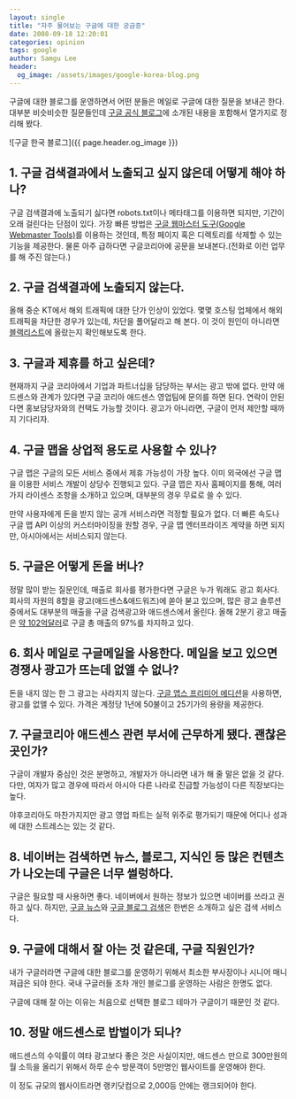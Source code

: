 ```yaml
---
layout: single
title: "자주 물어보는 구글에 대한 궁금증"
date: 2008-09-18 12:20:01
categories: opinion
tags: google
author: Samgu Lee
header:
  og_image: /assets/images/google-korea-blog.png
---
```


구글에 대한 블로그를 운영하면서 어떤 분들은 메일로 구글에 대한 질문을 보내곤 한다. 대부분 비슷비슷한 질문들인데 [구글 공식 블로그](https://korea.googleblog.com/2008/09/blog-post_18.html)에 소개된 내용을 포함해서 열가지로 정리해 봤다.

![구글 한국 블로그]({{ page.header.og_image }})

## 1. 구글 검색결과에서 노출되고 싶지 않은데 어떻게 해야 하나?

구글 검색결과에 노출되기 싫다면 robots.txt이나 메타태그를 이용하면 되지만, 기간이 오래 걸린다는 단점이 있다. 가장 빠른 방법은 [구글 웹마스터 도구(Google Webmaster Tools)](https://developers.google.com/search)를 이용하는 것인데, 특정 페이지 혹은 디렉토리를 삭제할 수 있는 기능을 제공한다. 물론 아주 급하다면 구글코리아에 공문을 보내본다.(전화로 이런 업무를 해 주진 않는다.)

## 2. 구글 검색결과에 노출되지 않는다.

올해 중순 KT에서 해외 트래픽에 대한 단가 인상이 있었다. 몇몇 호스팅 업체에서 해외 트래픽을 차단한 경우가 있는데, 차단을 풀어달라고 해 본다. 이 것이 원인이 아니라면 [블랙리스트](http://sb.google.com/safebrowsing/update?version=goog-black-url:1:-1)에 올랐는지 확인해보도록 한다.

## 3. 구글과 제휴를 하고 싶은데?

현재까지 구글 코리아에서 기업과 파트너십을 담당하는 부서는 광고 밖에 없다. 만약 애드센스와 관계가 있다면 구글 코리아 애드센스 영업팀에 문의를 하면 된다. 연락이 안된다면 홍보담당자와의 컨택도 가능할 것이다. 광고가 아니라면, 구글이 먼저 제안할 때까지 기다리자.

## 4. 구글 맵을 상업적 용도로 사용할 수 있나?

구글 맵은 구글의 모든 서비스 중에서 제휴 가능성이 가장 높다. 이미 외국에선 구글 맵을 이용한 서비스 개발이 상당수 진행되고 있다. 구글 맵은 자사 홈페이지를 통해, 여러가지 라이센스 조항을 소개하고 있으며, 대부분의 경우 무료로 쓸 수 있다.

만약 사용자에게 돈을 받지 않는 공개 서비스라면 걱정할 필요가 없다. 더 빠른 속도나 구글 맵 API 이상의 커스터마이징을 원할 경우, 구글 맵 엔터프라이즈 계약을 하면 되지만, 아시아에서는 서비스되지 않는다.

## 5. 구글은 어떻게 돈을 버나?

정말 많이 받는 질문인데, 매출로 회사를 평가한다면 구글은 누가 뭐래도 광고 회사다. 회사의 자원의 8할을 광고(애드센스&애드워즈)에 쏟아 붇고 있으며, 많은 광고 솔루션 중에서도 대부분의 매출을 구글 검색광고와 애드센스에서 올린다. 올해 2분기 광고 매출은 [약 102억달러](http://investor.google.com/releases/2008Q2.html)로 구글 총 매출의 97%를 차지하고 있다.

## 6. 회사 메일로 구글메일을 사용한다. 메일을 보고 있으면 경쟁사 광고가 뜨는데 없앨 수 없나?

돈을 내지 않는 한 그 광고는 사라지지 않는다. [구글 앱스 프리미어 에디션](http://www.google.com/apps/intl/en/business/editions.html)을 사용하면, 광고를 없앨 수 있다. 가격은 계정당 1년에 50불이고 25기가의 용량을 제공한다.

## 7. 구글코리아 애드센스 관련 부서에 근무하게 됐다. 괜찮은 곳인가?

구글이 개발자 중심인 것은 분명하고, 개발자가 아니라면 내가 해 줄 말은 없을 것 같다. 다만, 여자가 많고 경우에 따라서 아시아 다른 나라로 진급할 가능성이 다른 직장보다는 높다.

야후코리아도 마찬가지지만 광고 영업 파트는 실적 위주로 평가되기 때문에 어디나 성과에 대한 스트레스는 있는 것 같다.

## 8. 네이버는 검색하면 뉴스, 블로그, 지식인 등 많은 컨텐츠가 나오는데 구글은 너무 썰렁하다.

구글은 필요할 때 사용하면 좋다. 네이버에서 원하는 정보가 있으면 네이버를 쓰라고 권하고 싶다. 하지만, [구글 뉴스](http://news.google.co.kr)와 [구글 블로그 검색](http://blogsearch.google.com)은 한번은 소개하고 싶은 검색 서비스다.

## 9. 구글에 대해서 잘 아는 것 같은데, 구글 직원인가?

내가 구글러라면 구글에 대한 블로그를 운영하기 위해서 최소한 부사장이나 시니어 매니져급은 되야 한다. 국내 구글러들 조차 개인 블로그를 운영하는 사람은 한명도 없다.

구글에 대해 잘 아는 이유는 처음으로 선택한 블로그 테마가 구글이기 때문인 것 같다.

## 10. 정말 애드센스로 밥벌이가 되나?

애드센스의 수익률이 여타 광고보다 좋은 것은 사실이지만, 애드센스 만으로 300만원의 월 소득을 올리기 위해서 하루 순수 방문객이 5만명인 웹사이트를 운영해야 한다.

이 정도 규모의 웹사이트라면 랭키닷컴으로 2,000등 안에는 랭크되어야 한다.
